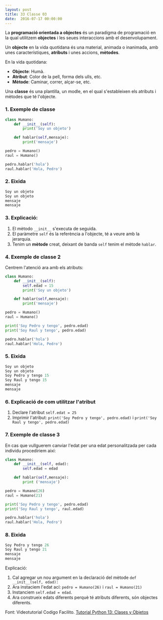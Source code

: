 ```yaml
---
layout: post
title: 33 Classe 03
date:  2016-07-17 00:00:00
---
```


La **programació orientada a objectes** és un paradigma de programació en la qual utilitzem **objectes** i les seues interaccions amb el desenvolupament.

Un **objecte** en la vida quotidana és una material, animada o inanimada, amb unes característiques, **atributs** i unes accions, **mètodes**.

En la vida quotidana:

- **Objecte**: Humà.
- **Atribut**: Color de la pell, forma dels ulls, etc.
- **Mètode**: Caminar, correr, alçar-se, etc.

Una **classe** és una plantilla, un modle, en el qual s'estableixen els atributs i mètodes que té l'objecte.

### 1. Exemple de classe

```python
class Humano:
    def __init__(self):
        print('Soy un objeto')

    def hablar(self,mensaje):
        print('mensaje')

pedro = Humano()
raul = Humano()

pedro.hablar('hola')
raul.hablar('Hola, Pedro')
```

### 2. Eixida

```python
Soy un objeto
Soy un objeto
mensaje
mensaje
```


### 3. Explicació:

1. El mètodo `__init__` s'executa de seguida.
2. El paràmetre `self` és la referència a l'objecte, té a veure amb la jerarquia.
3. Tenim un **mètode** creat, deixant de banda `self` tenim el mètode `hablar`.

### 4. Exemple de classe 2

Centrem l'atenció ara amb els atributs:

```python
class Humano:
    def __init__(self):
        self.edad = 15
        print('Soy un objeto')

    def hablar(self,mensaje):
        print('mensaje')

pedro = Humano()
raul = Humano()

print('Soy Pedro y tengo', pedro.edad)
print('Soy Raul y tengo', pedro.edad)

pedro.hablar('hola')
raul.hablar('Hola, Pedro')
```

### 5. Eixida

```python
Soy un objeto
Soy un objeto
Soy Pedro y tengo 15
Soy Raul y tengo 15
mensaje
mensaje
```

### 6. Explicació de com utilitzar l'atribut

1. Declare l'atribut `self.edat = 25`
2. Imprimir l'atribut: `print('Soy Pedro y tengo', pedro.edad)` i `print('Soy Raul y tengo', pedro.edad)`

### 7. Exemple de classe 3

En cas que vullguerem canviar l'edat per una edat personalitzada per cada individu procediriem així:

```python
class Humano:
    def __init__(self, edad):
        self.edad = edad

    def hablar(self,mensaje):
        print ('mensaje')

pedro = Humano(26)
raul = Humano(21)

print('Soy Pedro y tengo', pedro.edad)
print('Soy Raul y tengo', raul.edad)

pedro.hablar('hola')
raul.hablar('Hola, Pedro')
```
### 8. Eixida

```python
Soy Pedro y tengo 26
Soy Raul y tengo 21
mensaje
mensaje
```

Explicació:

1. Cal agregar un nou argument en la declaració del mètode `def __init__(self, edad):`
2. Ara instaciem l'edat ací: `pedro = Humano(26)` i `raul = Humano(21)`
3. Instanciem `self.edad = edad`.
4. Ara construeix edats diferents perquè té atributs diferents, són objectes diferents.

Font: Videotutorial Codigo Facilito. [Tutorial Python 13: Clases y Objetos](https://www.youtube.com/watch?v=VYXdpjCZojA&list=PLE549A038CF82905F&index=13)
